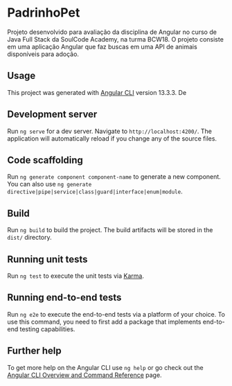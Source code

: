 # PadrinhoPet

Projeto desenvolvido para avaliação da disciplina de Angular no curso de Java Full Stack da SoulCode Academy, na turma BCW18.
O projeto consiste em uma aplicação Angular que faz buscas em uma API de animais disponíveis para adoção. 


## Usage

This project was generated with [Angular CLI](https://github.com/angular/angular-cli) version 13.3.3. De

## Development server

Run `ng serve` for a dev server. Navigate to `http://localhost:4200/`. The application will automatically reload if you change any of the source files.

## Code scaffolding

Run `ng generate component component-name` to generate a new component. You can also use `ng generate directive|pipe|service|class|guard|interface|enum|module`.

## Build

Run `ng build` to build the project. The build artifacts will be stored in the `dist/` directory.

## Running unit tests

Run `ng test` to execute the unit tests via [Karma](https://karma-runner.github.io).

## Running end-to-end tests

Run `ng e2e` to execute the end-to-end tests via a platform of your choice. To use this command, you need to first add a package that implements end-to-end testing capabilities.

## Further help

To get more help on the Angular CLI use `ng help` or go check out the [Angular CLI Overview and Command Reference](https://angular.io/cli) page.
